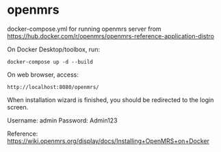 # openmrs
docker-compose.yml for running openmrs server from https://hub.docker.com/r/openmrs/openmrs-reference-application-distro

On Docker Desktop/toolbox, run:
```
docker-compose up -d --build
```

On web browser, access:
```
http://localhost:8080/openmrs/
```

When installation wizard is finished, you should be redirected to the login screen.

Username: admin
Password: Admin123

Reference:
https://wiki.openmrs.org/display/docs/Installing+OpenMRS+on+Docker
